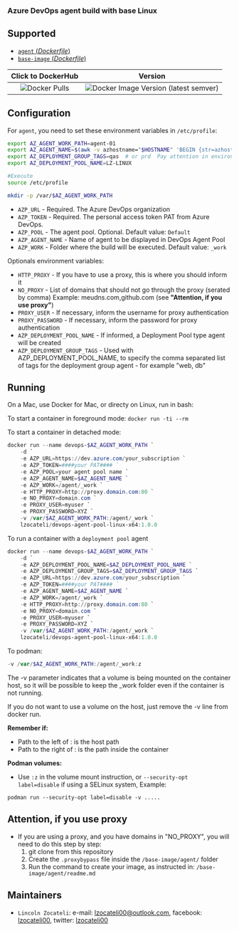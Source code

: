 ### Azure DevOps agent build with base Linux

## Supported

- [`agent` (*Dockerfile*)](https://github.com/lzocateli00/devops-agent-pool-linux/tree/main/base-image/agent)
- [`base-image` (*Dockerfile*)](https://github.com/lzocateli00/devops-agent-pool-linux/tree/main/base-image/linux)

| Click to DockerHub | Version |
| :---:   | :---:     |
| ![Docker Pulls](https://img.shields.io/docker/pulls/lzocateli/devops-agent-pool-linux-x64) | ![Docker Image Version (latest semver)](https://img.shields.io/docker/v/lzocateli/devops-agent-pool-linux-x64) |

## Configuration

For `agent`, you need to set these environment variables in `/etc/profile`: 

```bash
export AZ_AGENT_WORK_PATH=agent-01
export AZ_AGENT_NAME=$(awk -v azhostname="$HOSTNAME" 'BEGIN {str=azhostname; split(str, arr, "."); { print arr[1]}}')
export AZ_DEPLOYMENT_GROUP_TAGS=qas  # or prd  Pay attention in environment where your machine belongs
export AZ_DEPLOYMENT_POOL_NAME=LZ-LINUX
```

```bash
#Execute
source /etc/profile

mkdir -p /var/$AZ_AGENT_WORK_PATH
```

* `AZP_URL` - Required. The Azure DevOps organization
* `AZP_TOKEN` - Required. The personal access token PAT from Azure DevOps. 
* `AZP_POOL` - The agent pool. Optional. Default value: `Default`
* `AZP_AGENT_NAME` - Name of agent to be displayed in DevOps Agent Pool
* `AZP_WORK` - Folder where the build will be executed.  Default value: `_work`

Optionals environment variables:

* `HTTP_PROXY` - If you have to use a proxy, this is where you should inform it
* `NO_PROXY` - List of domains that should not go through the proxy (serated by comma) Example: meudns.com,github.com
(see **"Attention, if you use proxy"**)
* `PROXY_USER` - If necessary, inform the username for proxy authentication
* `PROXY_PASSWORD` - If necessary, inform the password for proxy authentication
* `AZP_DEPLOYMENT_POOL_NAME` - If informed, a Deployment Pool type agent will be created
* `AZP_DEPLOYMENT_GROUP_TAGS` - Used with AZP_DEPLOYMENT_POOL_NAME, to specify the comma separated list of tags for the deployment group agent - for example "web, db"


## Running

On a Mac, use Docker for Mac, or directy on Linux, run in bash:

To start a container in foreground mode: `docker run -ti --rm`

To start a container in detached mode:

```powershell
docker run --name devops-$AZ_AGENT_WORK_PATH `
    -d `
    -e AZP_URL=https://dev.azure.com/your_subscription `
    -e AZP_TOKEN=####your PAT#### `
    -e AZP_POOL=your agent pool name `
    -e AZP_AGENT_NAME=$AZ_AGENT_NAME `
    -e AZP_WORK=/agent/_work `
    -e HTTP_PROXY=http://proxy.domain.com:80 `
    -e NO_PROXY=domain.com `
    -e PROXY_USER=myuser `
    -e PROXY_PASSWORD=XYZ `
    -v /var/$AZ_AGENT_WORK_PATH:/agent/_work `
    lzocateli/devops-agent-pool-linux-x64:1.0.0
```


To run a container with a `deployment pool` agent

```powershell
docker run --name devops-$AZ_AGENT_WORK_PATH `
    -d `
    -e AZP_DEPLOYMENT_POOL_NAME=$AZ_DEPLOYMENT_POOL_NAME `
    -e AZP_DEPLOYMENT_GROUP_TAGS=$AZ_DEPLOYMENT_GROUP_TAGS `
    -e AZP_URL=https://dev.azure.com/your_subscription `
    -e AZP_TOKEN=####your PAT#### `
    -e AZP_AGENT_NAME=$AZ_AGENT_NAME `
    -e AZP_WORK=/agent/_work `
    -e HTTP_PROXY=http://proxy.domain.com:80 `
    -e NO_PROXY=domain.com `
    -e PROXY_USER=myuser `
    -e PROXY_PASSWORD=XYZ `
    -v /var/$AZ_AGENT_WORK_PATH:/agent/_work `
    lzocateli/devops-agent-pool-linux-x64:1.0.0 
```

To podman:

```powershell
-v /var/$AZ_AGENT_WORK_PATH:/agent/_work:z
```


The -v parameter indicates that a volume is being mounted on the container host, 
so it will be possible to keep the _work folder even if the container is not running.

If you do not want to use a volume on the host, just remove the -v line from docker run.

**Remember if:**
- Path to the left of : is the host path
- Path to the right of : is the path inside the container   

**Podman volumes:**
- Use `:z` in the volume mount instruction, or `--security-opt label=disable` if using a SELinux system, Example:
```pwsh
podman run --security-opt label=disable -v .....
```

## Attention, if you use proxy
* If you are using a proxy, and you have domains in "NO_PROXY", you will need to do this step by step:
    1. git clone from this repository
    2. Create the `.proxybypass` file inside the `/base-image/agent/` folder
    3. Run the command to create your image, as instructed in: `/base-image/agent/readme.md`  

## Maintainers

* `Lincoln Zocateli`: e-mail: [lzocateli00@outlook.com](mailto:lzocateli00@outlook.com), facebook: [lzocateli00](https://www.facebook.com/lzocateli00), twitter: [lzocateli00](https://twitter.com/lzocateli00)

